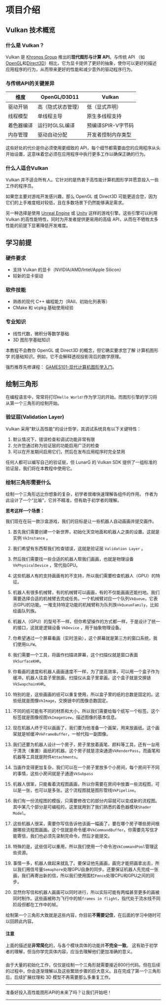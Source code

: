 # 项目介绍

## Vulkan 技术概览

### 什么是 Vulkan？

Vulkan 是 [Khronos Group](https://www.khronos.org/) 推出的**现代图形与计算 API**。与传统 API （如[OpenGL](https://en.wikipedia.org/wiki/OpenGL)和[Direct3D](https://en.wikipedia.org/wiki/Direct3D)）相比，它为显卡提供了更好的抽象，使你可以更好的描述应用程序的行为，从而带来更好的性能和减少意外的驱动程序行为。

### 与传统API的关键差异

| 维度            | OpenGL/D3D11          | Vulkan               |
|-----------------|----------------------|----------------------|
| 驱动开销        | 高（隐式状态管理）    | 低（显式声明）      |
| 线程模型        | 单线程主导            | 原生多线程支持        |
| 着色器编译      | 运行时GLSL编译        | 预编译SPIR-V字节码    |
| 内存管理        | 驱动自动分配          | 开发者控制内存类型    |

这些好处的代价是你必须使用更细致的 API，每个细节都需要由您的应用程序从头开始设置，这意味着您必须在应用程序中执行更多工作以确保正确的行为。

### 什么人适合Vulkan

 Vulkan 并不适合所有人。它针对的是热衷于高性能计算机图形学并愿意投入一些工作的程序员。

如果您主要对游戏开发感兴趣，那么 OpenGL 或 Direct3D 可能更适合您，因为它们的上手难度相对较低，且在多数场景下仍然能够满足需求。

另一种选择是使用 [Unreal Engine](https://en.wikipedia.org/wiki/Unreal_Engine#Unreal_Engine_4) 或 [Unity](https://en.wikipedia.org/wiki/Unity_(game_engine)) 这样的游戏引擎。这些引擎可以利用 Vulkan 的高性能特性，同时为开发者提供更易用的高级 API，从而在不牺牲太多性能的前提下显著降低开发难度。

## 学习前提

### 硬件要求
- 支持 Vulkan 的显卡（NVIDIA/AMD/Intel/Apple Silicon）
- 较新的显卡驱动

### 软件技能

- 熟练的现代 C++ 编程能力（RAII、初始化列表等）
- CMake 和 vcpkg 基础使用经验

### 专业知识
- 线性代数，微积分等数学基础
- 3D 图形学基础知识

本教程不会教你 OpenGL 或 Direct3D 的概念，但它确实要求您了解 计算机图形学 的基础知识。例如，它不会解释透视投影背后的数学原理。  

强烈推荐先修课程： [GAMES101-现代计算机图形学入门](https://www.bilibili.com/video/BV1X7411F744)。  

## 绘制三角形

在编程语言中，常常将打印`Hello World!`作为学习的开始。而图形引擎的学习将从第一个三角形的绘制开始。

### 验证层(Validation Layer)

Vulkan 采用"默认高性能"的设计哲学，其调试系统具有以下关键特性：

1. 默认情况下，错误检查和调试功能非常有限
2. 允许您通过称为验证层的功能启用广泛的检查
3. 可以在开发期间启用它们，然后在发布应用程序时完全禁用

任何人都可以编写自己的验证层，但 LunarG 的 Vulkan SDK 提供了一组标准的验证层，我们将在本教程中使用它。

### 绘制三角形需要什么

绘制一个三角形远比你想象的复杂，初学者很难快速理解各组件的作用。
作者为此设计了一个“比喻”，它并不精准，但有助于初学者的理解。

**思考这样一个场景：**

我们现在在玩一款沙盒游戏，我们的目标是让一些机器人自动画画并提交画作。

1. 首先我们需要创建一个新世界，初始化天空地面和机器人之类的设置。这就是实例 `VkInstance` 。

2. 我们希望有东西帮我们检查错误，这就是验证层 `Validation Layer` 。

3. 然后我们需要找一些合适的机器人帮我们画画，也就是物理设备 `VkPhysicalDevice` ，常代指GPU。

4. 这些机器人有的支持画画有的不支持，所以我们需要检查机器人（GPU）的特征。

5. 机器人有很多机械臂，有的机械臂可以画画，有的不仅能画画还能扫地。我们需要选择合适的机械臂去完成任务。一个机械臂对应一个队列`VkQueue`，它表示GPU的功能。一堆支持特定功能的机械臂称为队列族`VkQueueFamily`，比如绘画队列族。

6. 机器人（GPU）的型号不一样，但你希望操作的方式都一样，于是设计了统一的接口，这就是逻辑设备 `VkDevice` ，用于抽象物理设备。

7. 你希望通过一个屏幕看画（实时渲染），这个屏幕就是第三方的窗口系统，我们使用`GLFW`。

8. 我们需要一个工具，将画作扫描进屏幕，这个扫描仪就是窗口表面`VkSurfaceKHR`。

9. 你看画的速度和机器人画画速度不一样，为了提高效率，可以用一个盒子作为缓冲。机器人往盒子里放画，扫描仪从盒子里拿画。这个盒子就是交换链`VkSwapchainKHR`。

10. 特别的是，这些画画的纸可以重复使用，所以盒子里的纸的总数是固定的。这些纸就是图像`VkImage`，交换链中的图像总数固定。

11. 不同的纸可能有不同的材质和大小，所以我们需要给每个纸写一个标签。这个标签就是图像视图`VkImageView`，描述图像的基本信息。

12. 现在机器人终于可以画画了，我们要为他准备一个画架，用来放画纸。这个画架就是帧缓冲`VkFrameBuffer`，一帧代指一副图像。

13. 我们还要为机器人设计一个房子，房子里放着画笔、颜料等工具，还有一台用于清洗（重置）画纸的机器。这个房子就是渲染通道`VkRenderPass`，而画笔和机器等工具就是附件`Attachments`。

14. 当画作变得更加复杂，我们可以在一个房子里放多个小房间，每个房间干不同的事情，这些小房间就是子通道`VkSubpass`

15. 机器人很笨，只能看着流程图画画，所以你需要在房间中放置一些流程图，可以是一张，也可以是多张。这个流程图就是图形管线`VkPipeline`。

16. 我们有一份流程图的模版，只需要修改它的部分内容就可以变成新的流程图。其中某几个部分是可编程的，这里就用到了我们熟悉的着色器模块`Shader Model`。

17. 这些机器人很呆，需要你写信告诉他该画一幅画了，要在哪个房子哪些房间根据哪些流程图画画。这个信就是命令缓冲`VkCommandBuffer`。你需要先写信才能寄信，我们也必须先录制完命令，然后才能提交。 

18. 特殊的是，这些信可以重用，所以我们使用一个命令池`VkCommandPool`管理这些资源。

19. 事情一多，机器人做起来就乱了。要保证他先画画，画完才能把画拿出去，所以我们用信号量`Semaphore`处理GPU自身的同步。还要保证机器人先完成一张画，我们再寄出新的信，所以我们使用围栏`Fence`处理CPU和GPU之间的同步。

20. 显然你写信和机器人画画可以同时进行，所以实际可能有两幅甚至更多的画被同时制作。这些画被称为飞行中的帧`frames in flight`，指代处于流水线不同阶段但都在工作中的帧。

绘制第一个三角形大致就是这些内容，你目前**不需要记住**，在后面的学习中随时可以回顾此内容。

#### 注意

上面的描述是**非常简化**的，与各个模块具体的功能并**不完全一致**。 这有助于初学者的理解，但当你学完具体内容，应当去理解他们更加准确的意义。

###

由于大量的初始化工作，仅仅是绘制一个三角形就需要接近800行代码。但在后续的过程中，你会逐渐理解以及这些繁琐步骤的巨大意义。且在完成了第一个三角形后，后续扩展纹理和 3D 模型不再需要那么多重复工作。


---

准备好投入高性能图形API的未来了吗？让我们开始吧！

---

